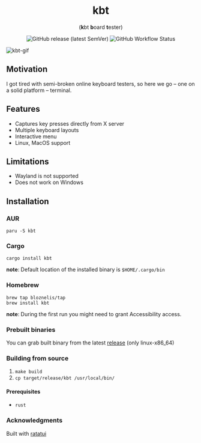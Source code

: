 <h1 align=center> kbt </h1>

<p align=center> (<b>k</b>bt <b>b</b>oard <b>t</b>ester) </p>
<p align=center> <img alt="GitHub release (latest SemVer)" src="https://img.shields.io/github/v/release/bloznelis/kbt"> <img alt="GitHub Workflow Status" src="https://img.shields.io/github/actions/workflow/status/bloznelis/kbt/ci.yaml"> </p>

![kbt-gif](https://github.com/bloznelis/kbt/assets/33397865/f986b89e-4482-4457-bf56-6bc53edce965)

## Motivation
I got tired with semi-broken online keyboard testers, so here we go – one on a solid platform – terminal.

## Features
  * Captures key presses directly from X server
  * Multiple keyboard layouts
  * Interactive menu
  * Linux, MacOS support

## Limitations
* Wayland is not supported
* Does not work on Windows

## Installation
### AUR
`paru -S kbt`

### Cargo
`cargo install kbt`

**note**: Default location of the installed binary is `$HOME/.cargo/bin`

### Homebrew

```
brew tap bloznelis/tap
brew install kbt
```

**note**: During the first run you might need to grant Accessibility access.

### Prebuilt binaries
You can grab built binary from the latest [release](https://github.com/bloznelis/kbt/releases) (only linux-x86_64)

### Building from source
  1. `make build`
  2. `cp target/release/kbt /usr/local/bin/`

#### Prerequisites
  * `rust`

### Acknowledgments
Built with [ratatui](https://github.com/ratatui-org/ratatui)
